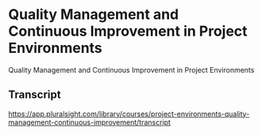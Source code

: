 # Quality Management and Continuous Improvement in Project Environments
 Quality Management and Continuous Improvement in Project Environments

## Transcript
https://app.pluralsight.com/library/courses/project-environments-quality-management-continuous-improvement/transcript
